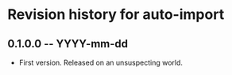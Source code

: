 # Revision history for auto-import

## 0.1.0.0 -- YYYY-mm-dd

* First version. Released on an unsuspecting world.
